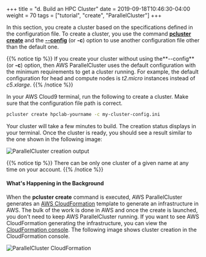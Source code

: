 +++
title = "d. Build an HPC Cluster"
date = 2019-09-18T10:46:30-04:00
weight = 70
tags = ["tutorial", "create", "ParallelCluster"]
+++

In this section, you create a cluster based on the specifications defined in the configuration file. To create a cluster, you use the command [**pcluster create**](https://docs.aws.amazon.com/parallelcluster/latest/ug/pluster.create.html) and the [**--config**](https://docs.aws.amazon.com/parallelcluster/latest/ug/pluster.create.html#pluster.create.namedarg) (or **-c**) option to use another configuration file other than the default one.

{{% notice tip %}}
If you create your cluster without using the**--config** (or **-c**) option, then AWS ParallelCluster uses the default configuration with the minimum requirements to get a cluster running. For example, the default configuration for head and compute nodes is *t2.micro* instances instead of *c5.xlarge*.
{{% /notice %}}


In your AWS Cloud9 terminal, run the following to create a cluster. Make sure that the configuration file path is correct.

```bash
pcluster create hpclab-yourname -c my-cluster-config.ini
```

Your cluster will take a few minutes to build. The creation status displays in your terminal. Once the cluster is ready, you should see a result similar to the one shown in the following image:

![ParallelCluster creation output](/images/hpc-aws-parallelcluster-workshop/pc-create-output-new.png)

{{% notice tip %}}
There can be only one cluster of a given name at any time on your account.
{{% /notice %}}


#### What's Happening in the Background

When the **pcluster create** command is executed, AWS ParallelCluster generates an [AWS CloudFormation](https://aws.amazon.com/cloudformation/) template to generate an infrastructure in AWS. The bulk of the work is done in AWS and once the create is launched, you don't need to keep AWS ParallelCluster running. If you want to see AWS CloudFormation generating the infrastructure, you can view the [CloudFormation console](https://console.aws.amazon.com/cloudformation/). The following image shows cluster creation in the CloudFormation console.

![ParallelCluster CloudFormation](/images/hpc-aws-parallelcluster-workshop/pc-cloudformation.png)
